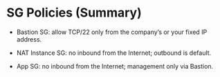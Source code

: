 # SG Policies (Summary)

- Bastion SG: allow TCP/22 only from the company’s or your fixed IP address.

- NAT Instance SG: no inbound from the Internet; outbound is default.

- App SG: no inbound from the Internet; management only via Bastion.
